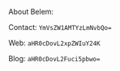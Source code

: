 About Belem:

Contact: 
  `YmVsZW1AMTYzLmNvbQo=`

Web:
  `aHR0cDovL2xpZWIuY24K`

Blog:
  `aHR0cDovL2Fuci5pbwo=`
